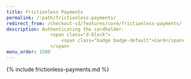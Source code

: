 ```yaml
---
title: Frictionless Payments
permalink: /:path/frictionless-payments/
redirect_from: /checkout-v3/features/core/frictionless-payments/
description: Authenticating the cardholder.
                <span class="d-block">
                    <span class="badge badge-default">Card</span>
                </span>
menu_order: 1500
---
```


{% include frictionless-payments.md %}
